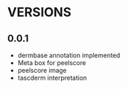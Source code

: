 # VERSIONS

## 0.0.1
* dermbase annotation implemented
* Meta box for peelscore
* peelscore image
* tascderm interpretation